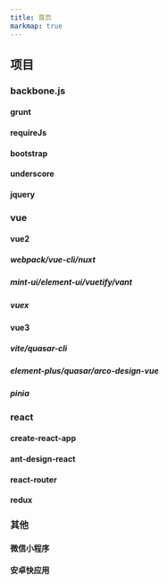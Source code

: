 ```yaml
---
title: 首页
markmap: true
---
```


## 项目

### backbone.js

#### grunt

#### requireJs

#### bootstrap

#### underscore

#### jquery

### vue

#### vue2

##### webpack/vue-cli/nuxt

##### mint-ui/element-ui/vuetify/vant

##### vuex

#### vue3

##### vite/quasar-cli

##### element-plus/quasar/arco-design-vue

##### pinia

### react

#### create-react-app

#### ant-design-react

#### react-router

#### redux

### 其他

#### 微信小程序

#### 安卓快应用
